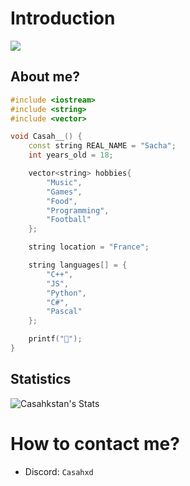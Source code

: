 # Introduction
<img src="https://media.giphy.com/media/9lyuDkgZJ4OBO/giphy.gif" heigth="50px">

## About me?

```cpp
#include <iostream>
#include <string>
#include <vector>

void Casah__() {
	const string REAL_NAME = "Sacha";
	int years_old = 18;

	vector<string> hobbies{
		"Music",
		"Games",
		"Food",
		"Programming",
		"Football"
	};

	string location = "France";

	string languages[] = {
		"C++",
		"JS",
		"Python",
		"C#",
		"Pascal"
	};

	printf("👋");
}
```

## Statistics
![Casahkstan's Stats](https://github-readme-stats.vercel.app/api?username=Casahkstan&theme=vue-dark&show_icons=true&hide_border=true&count_private=true)

# How to contact me?
* Discord: ``Casahxd``
